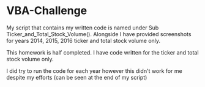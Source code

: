 # VBA-Challenge

My script that contains my written code is named under Sub Ticker_and_Total_Stock_Volume(). Alongside I have provided screenshots for years 2014, 2015, 2016 ticker and total stock volume only. 

This homework is half completed. I have code written for the ticker and total stock volume only. 

I did try to run the code for each year however this didn't work for me despite my efforts (can be seen at the end of my script) 
